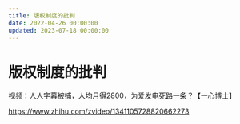```yaml
---
title: 版权制度的批判
date: 2022-04-26 00:00:00
updated: 2023-07-18 00:00:00
---
```


# 版权制度的批判

视频：人人字幕被捕，人均月得2800，为爱发电死路一条？【一心博士】

https://www.zhihu.com/zvideo/1341105728820662273
